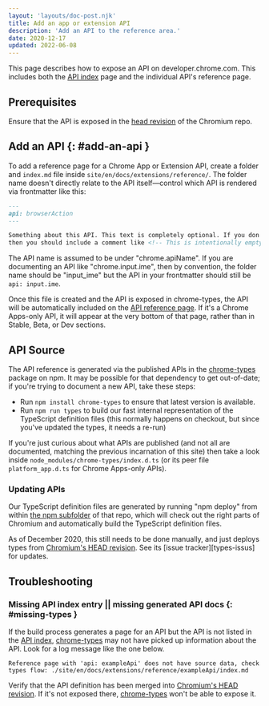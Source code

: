 ```yaml
---
layout: 'layouts/doc-post.njk'
title: Add an app or extension API
description: 'Add an API to the reference area.'
date: 2020-12-17
updated: 2022-06-08
---
```


This page describes how to expose an API on developer.chrome.com. This includes both the [API index][api-index] page and the individual API's reference page.

## Prerequisites

Ensure that the API is exposed in the [head revision][chromium] of the Chromium repo.

## Add an API {: #add-an-api }

To add a reference page for a Chrome App or Extension API, create a folder and `index.md` file
inside `site/en/docs/extensions/reference/`. The folder name doesn't directly relate to the API
itself—control which API is rendered via frontmatter like this:

```md
---
api: browserAction
---

Something about this API. This text is completely optional. If you don't want to write anything,
then you should include a comment like <!-- This is intentionally empty -->.
```

The API name is assumed to be under "chrome.apiName". If you are documenting an API like
"chrome.input.ime", then by convention, the folder name should be "input_ime" but the API in your
frontmatter should still be `api: input.ime`.

Once this file is created and the API is exposed in chrome-types, the API will be automatically
included on the [API reference page][api-index]. If it's a Chrome Apps-only API, it will appear at
the very bottom of that page, rather than in Stable, Beta, or Dev sections.

## API Source

The API reference is generated via the published APIs in the [chrome-types][types-npm] package on
npm. It may be possible for that dependency to get out-of-date; if you're trying to document a new
API, take these steps:

- Run `npm install chrome-types` to ensure that latest version is available.
- Run `npm run types` to build our fast internal representation of the TypeScript definition files
  (this normally happens on checkout, but since you've updated the types, it needs a re-run)

If you're just curious about what APIs are published (and not all are documented, matching the
previous incarnation of this site) then take a look inside `node_modules/chrome-types/index.d.ts`
(or its peer file `platform_app.d.ts` for Chrome Apps-only APIs).

### Updating APIs

Our TypeScript definition files are generated by running "npm deploy" from within [the npm
subfolder][types-npm-dir] of that repo, which will check out the right parts of Chromium and
automatically build the TypeScript definition files.

As of December 2020, this still needs to be done manually, and just deploys types from [Chromium's HEAD revision][chromium]. See its [issue tracker][types-issus] for updates.

## Troubleshooting

### Missing API index entry || missing generated API docs {: #missing-types }

If the build process generates a page for an API but the API is not listed in the [API
index][api-index], [chrome-types][types-npm] may not have picked up information about the API. Look for a log message like the one below.

```text
Reference page with 'api: exampleApi' does not have source data, check types flow: ./site/en/docs/extensions/reference/exampleApi/index.md
```

Verify that the API definition has been merged into [Chromium's HEAD revision][chromium]. If it's
not exposed there, [chrome-types][types-npm] won't be able to expose it.

[api-index]: /docs/extensions/reference/
[types-npm]: https://www.npmjs.com/package/chrome-types
[types-gh]: https://github.com/GoogleChrome/chrome-types
[types-issues]: https://github.com/GoogleChrome/chrome-types/issues
[types-npm-dir]: https://github.com/GoogleChrome/chrome-types/tree/main/npm
[chromium]: https://source.chromium.org/chromium/chromium/src
